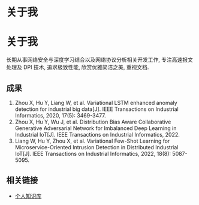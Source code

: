 # 关于我


# 关于我

长期从事⽹络安全与深度学习结合以及网络协议分析相关开发⼯作, 专注⾼速报⽂处理及 DPI 技术, 追求极致性能, 欣赏优雅简洁之美, 重视⽂档.

## 成果

1. Zhou X, Hu Y, Liang W, et al. Variational LSTM enhanced anomaly detection for industrial big data[J]. IEEE Transactions on Industrial Informatics, 2020, 17(5): 3469-3477.
2. Zhou X, Hu Y, Wu J, et al. Distribution Bias Aware Collaborative Generative Adversarial Network for Imbalanced Deep Learning in Industrial IoT[J]. IEEE Transactions on Industrial Informatics, 2022.
3. Liang W, Hu Y, Zhou X, et al. Variational Few-Shot Learning for Microservice-Oriented Intrusion Detection in Distributed Industrial IoT[J]. IEEE Transactions on Industrial Informatics, 2022, 18(8): 5087-5095.

## 相关链接

- [个人知识库](https://wiki-mkdocs-topaz.vercel.app)

